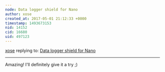 ```yaml
---
node: Data logger shield for Nano
author: xose
created_at: 2017-05-01 21:12:33 +0000
timestamp: 1493673153
nid: 14152
cid: 16680
uid: 497123
---
```




[xose](../profile/xose) replying to: [Data logger shield for Nano](../notes/cfastie/04-30-2017/data-logger-shield-for-nano)

----
Amazing! I'll definitely give it a try ;)